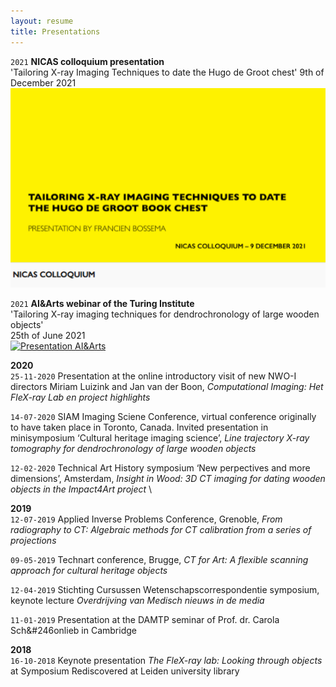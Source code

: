 ```yaml
---
layout: resume
title: Presentations
---
```


`2021`
__NICAS colloquium presentation__ \
'Tailoring X-ray Imaging Techniques to date the Hugo de Groot chest' 
9th of December 2021 \
[![Presentation NICAS](/images/Bossema_nicas.png)](https://youtu.be/tY1gDk12zCA)

`2021`
__AI&Arts webinar of the Turing Institute__ \
'Tailoring X-ray imaging techniques for dendrochronology of large wooden objects' \
25th of June 2021 \
[![Presentation AI&Arts](/images/Bossema_25_06_2021.png)](https://www.youtube.com/watch?v=vBB149Togl0)

__2020__ \
`25-11-2020` Presentation at the online introductory visit of new NWO-I directors Miriam Luizink and Jan van der Boon, *Computational Imaging: Het FleX-ray Lab en project highlights* 

`14-07-2020` SIAM Imaging Sciene Conference, virtual conference originally to have taken place in Toronto, Canada. Invited presentation in minisymposium ‘Cultural heritage imaging science’, *Line trajectory X-ray tomography for dendrochronology of large wooden objects* 

`12-02-2020` Technical Art History symposium ‘New perpectives and more dimensions’, Amsterdam, *Insight in Wood: 3D CT imaging for dating wooden objects in the Impact4Art project* \

__2019__ \
`12-07-2019` Applied Inverse Problems Conference, Grenoble, *From radiography to CT: Algebraic methods for CT calibration from a series of projections*

`09-05-2019` Technart conference, Brugge, *CT for Art: A flexible scanning approach for cultural heritage objects* 

`12-04-2019` Stichting Cursussen Wetenschapscorrespondentie symposium, keynote lecture *Overdrijving van Medisch nieuws 
in de media* 

`11-01-2019` Presentation at the DAMTP seminar of Prof. dr. Carola Sch&#246onlieb in Cambridge 

__2018__ \
`16-10-2018` 
Keynote presentation *The FleX-ray lab: Looking through objects* at Symposium Rediscovered at Leiden university library 
